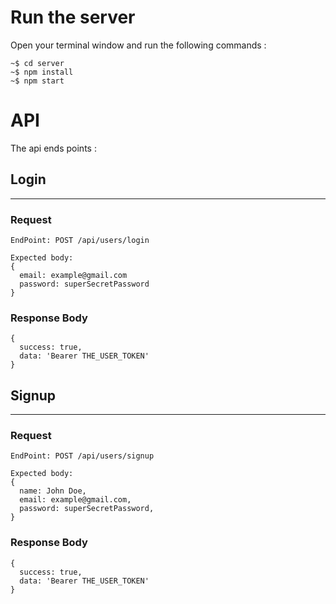 # Run the server

Open your terminal window and run the following commands :

```
~$ cd server
~$ npm install
~$ npm start
```

# API

The api ends points :

## Login

---

### **Request**

```
EndPoint: POST /api/users/login

Expected body:
{
  email: example@gmail.com
  password: superSecretPassword
}
```

### **Response Body**

```
{
  success: true,
  data: 'Bearer THE_USER_TOKEN'
}
```

## Signup

---

### **Request**

```
EndPoint: POST /api/users/signup

Expected body:
{
  name: John Doe,
  email: example@gmail.com,
  password: superSecretPassword,
}
```

### **Response Body**

```
{
  success: true,
  data: 'Bearer THE_USER_TOKEN'
}
```
